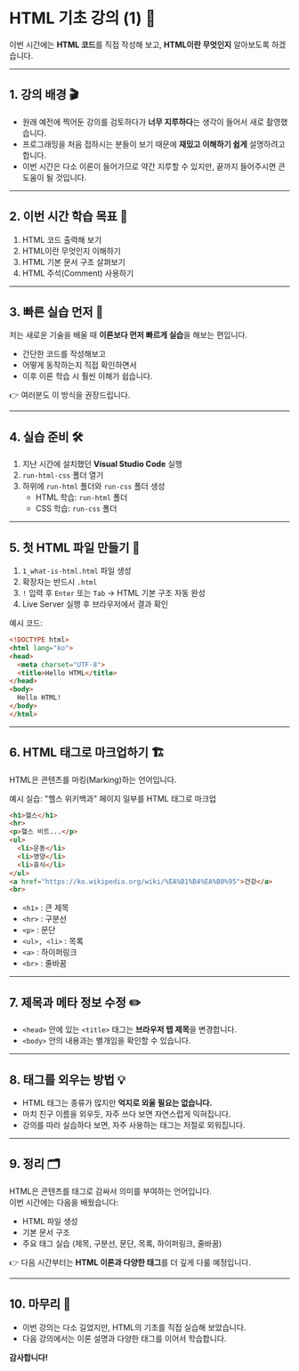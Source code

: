# HTML 기초 강의 (1) 📘
 
이번 시간에는 **HTML 코드**를 직접 작성해 보고, **HTML이란 무엇인지** 알아보도록 하겠습니다.  

---

## 1. 강의 배경 🎬
- 원래 예전에 찍어둔 강의를 검토하다가 **너무 지루하다**는 생각이 들어서 새로 촬영했습니다.  
- 프로그래밍을 처음 접하시는 분들이 보기 때문에 **재밌고 이해하기 쉽게** 설명하려고 합니다.  
- 이번 시간은 다소 이론이 들어가므로 약간 지루할 수 있지만, 끝까지 들어주시면 큰 도움이 될 것입니다.  

---

## 2. 이번 시간 학습 목표 🎯
1. HTML 코드 출력해 보기  
2. HTML이란 무엇인지 이해하기  
3. HTML 기본 문서 구조 살펴보기  
4. HTML 주석(Comment) 사용하기  

---

## 3. 빠른 실습 먼저 🚀
저는 새로운 기술을 배울 때 **이론보다 먼저 빠르게 실습**을 해보는 편입니다.  
- 간단한 코드를 작성해보고  
- 어떻게 동작하는지 직접 확인하면서  
- 이후 이론 학습 시 훨씬 이해가 쉽습니다.  

👉 여러분도 이 방식을 권장드립니다.  

---

## 4. 실습 준비 🛠️
1. 지난 시간에 설치했던 **Visual Studio Code** 실행  
2. `run-html-css` 폴더 열기  
3. 하위에 `run-html` 폴더와 `run-css` 폴더 생성  
   - HTML 학습: `run-html` 폴더  
   - CSS 학습: `run-css` 폴더  

---

## 5. 첫 HTML 파일 만들기 📝
1. `1_what-is-html.html` 파일 생성  
2. 확장자는 반드시 `.html`  
3. `!` 입력 후 `Enter` 또는 `Tab` → HTML 기본 구조 자동 완성  
4. Live Server 실행 후 브라우저에서 결과 확인  

예시 코드:

```html
<!DOCTYPE html>
<html lang="ko">
<head>
  <meta charset="UTF-8">
  <title>Hello HTML</title>
</head>
<body>
  Hello HTML!
</body>
</html>
```

---

## 6. HTML 태그로 마크업하기 🏗️

HTML은 콘텐츠를 마킹(Marking)하는 언어입니다.

예시 실습: "헬스 위키백과" 페이지 일부를 HTML 태그로 마크업

```html
<h1>헬스</h1>
<hr>
<p>헬스 비트...</p>
<ul>
  <li>운동</li>
  <li>영양</li>
  <li>휴식</li>
</ul>
<a href="https://ko.wikipedia.org/wiki/%EA%B1%B4%EA%B0%95">건강</a>
<br>
```
- `<h1>` : 큰 제목
- `<hr>` : 구분선
- `<p>` : 문단
- `<ul>, <li>` : 목록
- `<a>` : 하이퍼링크
- `<br>` : 줄바꿈

---

## 7. 제목과 메타 정보 수정 ✏️
- `<head>` 안에 있는 `<title>` 태그는 **브라우저 탭 제목**을 변경합니다.  
- `<body>` 안의 내용과는 별개임을 확인할 수 있습니다.  

---

## 8. 태그를 외우는 방법 💡
- HTML 태그는 종류가 많지만 **억지로 외울 필요는 없습니다.**  
- 마치 친구 이름을 외우듯, 자주 쓰다 보면 자연스럽게 익혀집니다.  
- 강의를 따라 실습하다 보면, 자주 사용하는 태그는 저절로 외워집니다.  

---

## 9. 정리 🗂️
HTML은 콘텐츠를 태그로 감싸서 의미를 부여하는 언어입니다.  
이번 시간에는 다음을 배웠습니다:
- HTML 파일 생성  
- 기본 문서 구조  
- 주요 태그 실습 (제목, 구분선, 문단, 목록, 하이퍼링크, 줄바꿈)  

👉 다음 시간부터는 **HTML 이론과 다양한 태그**를 더 깊게 다룰 예정입니다.  

---

## 10. 마무리 🙏
- 이번 강의는 다소 길었지만, HTML의 기초를 직접 실습해 보았습니다.  
- 다음 강의에서는 이론 설명과 다양한 태그를 이어서 학습합니다.  

**감사합니다!**
